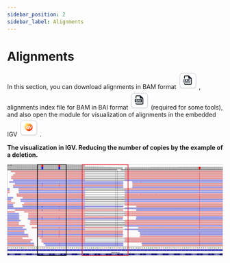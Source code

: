 ```yaml
---
sidebar_position: 2
sidebar_label: Alignments
---
```


# Alignments

In this section, you can download alignments in BAM format ![BAM file](/img/eng/30-bam_file.png) , 
alignments index file for BAM in BAI format ![BAI file](/img/eng/31-bai-file.png) (required for some tools), 
and also open the module for visualization of alignments in the embedded IGV ![IGV](/img/eng/27_igv.png) .

**The visualization in IGV. Reducing the number of copies by the example of a deletion.**

![IGV visualization](/img/eng/32-igv-deletion.jpg)
